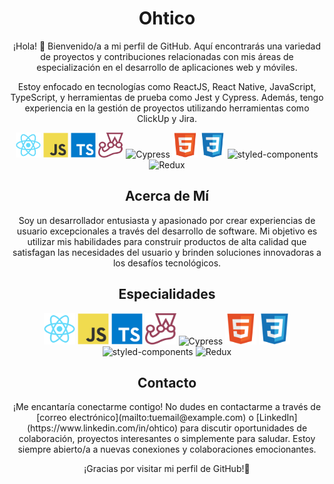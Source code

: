 
<h1 align="center">Ohtico</h1>

<p align="center">¡Hola! 👋 Bienvenido/a a mi perfil de GitHub. Aquí encontrarás una variedad de proyectos y contribuciones relacionadas con mis áreas de especialización en el desarrollo de aplicaciones web y móviles.</p>

<p align="center">Estoy enfocado en tecnologías como ReactJS, React Native, JavaScript, TypeScript, y herramientas de prueba como Jest y Cypress. Además, tengo experiencia en la gestión de proyectos utilizando herramientas como ClickUp y Jira.</p>

<p align="center"><img src="https://raw.githubusercontent.com/devicons/devicon/master/icons/react/react-original.svg" alt="React Native" width="40" height="40"/> <img src="https://raw.githubusercontent.com/devicons/devicon/master/icons/javascript/javascript-original.svg" alt="JavaScript" width="40" height="40"/> <img src="https://raw.githubusercontent.com/devicons/devicon/master/icons/typescript/typescript-original.svg" alt="TypeScript" width="40" height="40"/> <img src="https://raw.githubusercontent.com/devicons/devicon/master/icons/jest/jest-plain.svg" alt="Jest" width="40" height="40"/> <img src="https://docs.cypress.io/img/logo/cypress-logo-circle-dark.png" alt="Cypress" width="40" height="40"/> <img src="https://raw.githubusercontent.com/devicons/devicon/master/icons/html5/html5-original.svg" alt="HTML5" width="40" height="40"/> <img src="https://raw.githubusercontent.com/devicons/devicon/master/icons/css3/css3-original.svg" alt="CSS3" width="40" height="40"/> <img src="https://raw.githubusercontent.com/styled-components/brand/master/styled-components.png" alt="styled-components" width="40" height="40"/> <img src="https://raw.githubusercontent.com/reduxjs/redux/master/logo/logo.png" alt="Redux" width="40" height="40"/></p>

<h2 align="center">Acerca de Mí</h2>

<p align="center">Soy un desarrollador entusiasta y apasionado por crear experiencias de usuario excepcionales a través del desarrollo de software. Mi objetivo es utilizar mis habilidades para construir productos de alta calidad que satisfagan las necesidades del usuario y brinden soluciones innovadoras a los desafíos tecnológicos.</p>

<h2 align="center">Especialidades</h2>

<p align="center">

  <img src="https://raw.githubusercontent.com/devicons/devicon/master/icons/react/react-original.svg" alt="React Native" width="50" height="50"/> 
  <img src="https://raw.githubusercontent.com/devicons/devicon/master/icons/javascript/javascript-original.svg" alt="JavaScript" width="50" height="50"/> 
  <img src="https://raw.githubusercontent.com/devicons/devicon/master/icons/typescript/typescript-original.svg" alt="TypeScript" width="50" height="50"/> 
  <img src="https://raw.githubusercontent.com/devicons/devicon/master/icons/jest/jest-plain.svg" alt="Jest" width="50" height="50"/> 
  <img src="https://docs.cypress.io/img/logo/cypress-logo-circle-dark.png" alt="Cypress" width="50" height="50"/>
  <img src="https://raw.githubusercontent.com/devicons/devicon/master/icons/html5/html5-original.svg" alt="HTML5" width="50" height="50"/> 
  <img src="https://raw.githubusercontent.com/devicons/devicon/master/icons/css3/css3-original.svg" alt="CSS3" width="50" height="50"/> 
  <img src="https://raw.githubusercontent.com/styled-components/brand/master/styled-components.png" alt="styled-components" width="50" height="50"/> 
  <img src="https://raw.githubusercontent.com/reduxjs/redux/master/logo/logo.png" alt="Redux" width="50" height="50"/>
</p>

<h2 align="center">Contacto</h2>

<p align="center">¡Me encantaría conectarme contigo! No dudes en contactarme a través de [correo electrónico](mailto:tuemail@example.com) o [LinkedIn](https://www.linkedin.com/in/ohtico) para discutir oportunidades de colaboración, proyectos interesantes o simplemente para saludar. Estoy siempre abierto/a a nuevas conexiones y colaboraciones emocionantes.</p>

<p align="center">¡Gracias por visitar mi perfil de GitHub!🚀 </p>
